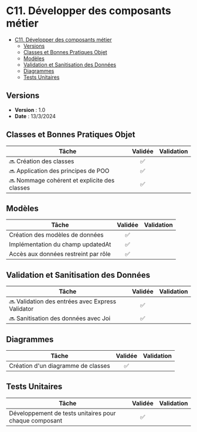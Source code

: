 # C11. Développer des composants métier

- [C11. Développer des composants métier](#c11-développer-des-composants-métier)
  - [Versions](#versions)
  - [Classes et Bonnes Pratiques Objet](#classes-et-bonnes-pratiques-objet)
  - [Modèles](#modèles)
  - [Validation et Sanitisation des Données](#validation-et-sanitisation-des-données)
  - [Diagrammes](#diagrammes)
  - [Tests Unitaires](#tests-unitaires)

## Versions

- **Version** : 1.0
- **Date** : 13/3/2024

## Classes et Bonnes Pratiques Objet

| Tâche                                        | Validée | Validation |
| -------------------------------------------- | :-----: | ---------- |
| 🔜 Création des classes                      |   ✅    |            |
| 🔜 Application des principes de POO          |   ✅    |            |
| 🔜 Nommage cohérent et explicite des classes |   ✅    |            |

## Modèles

| Tâche                                | Validée | Validation |
| ------------------------------------ | :-----: | ---------- |
| Création des modèles de données      |   ✅    |            |
| Implémentation du champ updatedAt    |   ✅    |            |
| Accès aux données restreint par rôle |   ✅    |            |

## Validation et Sanitisation des Données

| Tâche                                            | Validée | Validation |
| ------------------------------------------------ | :-----: | ---------- |
| 🔜 Validation des entrées avec Express Validator |   ✅    |            |
| 🔜 Sanitisation des données avec Joi             |   ✅    |            |

## Diagrammes

| Tâche                              | Validée | Validation |
| ---------------------------------- | :-----: | ---------- |
| Création d'un diagramme de classes |   ✅    |            |

## Tests Unitaires

| Tâche                                                  | Validée | Validation |
| ------------------------------------------------------ | :-----: | ---------- |
| Développement de tests unitaires pour chaque composant |   ✅    |            |
